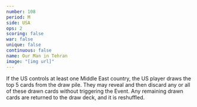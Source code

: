 ```yaml
---
number: 108
period: M
side: USA
ops: 2
scoring: false
war: false
unique: false
continuous: false
name: Our Man in Tehran
image: "[img url]"
---
```

If the US controls at least one Middle East country, the US player draws the top 5 cards from the draw pile. They may reveal and then discard any or all of these drawn cards without triggering the Event. Any remaining drawn cards are returned to the draw deck, and it is reshuffled.
